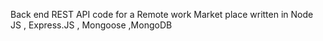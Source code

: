 Back end REST API code  for a Remote work Market place written in Node JS , Express.JS , Mongoose ,MongoDB
